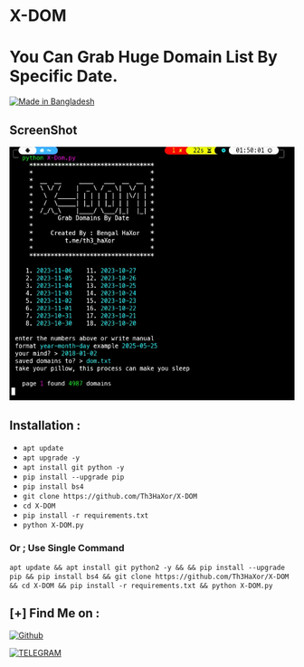 # X-DOM
# You Can Grab Huge Domain List By Specific Date.
<p align="left">
<a href="#"><img title="Made in Bangladesh" src="https://img.shields.io/badge/MADE%20IN-BANGLADESH-green?colorA=%23ff0000&colorB=%23017e40&style=for-the-badge"></a>


## ScreenShot

<img src='https://raw.githubusercontent.com/Th3HaXor/X-DOM/main/20231110_092340.jpg'>

## Installation :
* `apt update`
* `apt upgrade -y`
* `apt install git python -y`
* `pip install --upgrade pip`
* `pip install bs4`
* `git clone https://github.com/Th3HaXor/X-DOM`
* `cd X-DOM`
* `pip install -r requirements.txt`
* `python X-DOM.py`

### Or ; Use Single Command
```
apt update && apt install git python2 -y && && pip install --upgrade pip && pip install bs4 && git clone https://github.com/Th3HaXor/X-DOM && cd X-DOM && pip install -r requirements.txt && python X-DOM.py
```

## [+] Find Me on :
[![Github](https://img.shields.io/badge/Github-Th3HaXor-black?style=for-the-badge&logo=github)](https://github.com/Th3HaXor)

[![TELEGRAM](https://img.shields.io/badge/TELEGRAM-Th3HaXor-blue?style=for-the-badge&logo=telegram)](https://t.me/th3_haXor)
